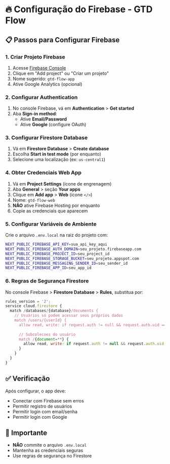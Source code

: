 # 🔥 Configuração do Firebase - GTD Flow

## 📋 Passos para Configurar Firebase

### 1. Criar Projeto Firebase
1. Acesse [Firebase Console](https://console.firebase.google.com/)
2. Clique em "Add project" ou "Criar um projeto"
3. Nome sugerido: `gtd-flow-app`
4. Ative Google Analytics (opcional)

### 2. Configurar Authentication
1. No console Firebase, vá em **Authentication** > **Get started**
2. Aba **Sign-in method**:
   - Ative **Email/Password**
   - Ative **Google** (configure OAuth)

### 3. Configurar Firestore Database
1. Vá em **Firestore Database** > **Create database**
2. Escolha **Start in test mode** (por enquanto)
3. Selecione uma localização (ex: `us-central1`)

### 4. Obter Credenciais Web App
1. Vá em **Project Settings** (ícone de engrenagem)
2. Aba **General** > seção **Your apps**
3. Clique em **Add app** > **Web** (ícone `</>`)
4. Nome: `gtd-flow-web`
5. **NÃO** ative Firebase Hosting por enquanto
6. Copie as credenciais que aparecem

### 5. Configurar Variáveis de Ambiente
Crie o arquivo `.env.local` na raiz do projeto com:

```bash
NEXT_PUBLIC_FIREBASE_API_KEY=sua_api_key_aqui
NEXT_PUBLIC_FIREBASE_AUTH_DOMAIN=seu_projeto.firebaseapp.com
NEXT_PUBLIC_FIREBASE_PROJECT_ID=seu_project_id
NEXT_PUBLIC_FIREBASE_STORAGE_BUCKET=seu_projeto.appspot.com
NEXT_PUBLIC_FIREBASE_MESSAGING_SENDER_ID=seu_sender_id
NEXT_PUBLIC_FIREBASE_APP_ID=seu_app_id
```

### 6. Regras de Segurança Firestore
No console Firebase > **Firestore Database** > **Rules**, substitua por:

```javascript
rules_version = '2';
service cloud.firestore {
  match /databases/{database}/documents {
    // Usuários só podem acessar seus próprios dados
    match /users/{userId} {
      allow read, write: if request.auth != null && request.auth.uid == userId;
      
      // Subcolecoes do usuário
      match /{document=**} {
        allow read, write: if request.auth != null && request.auth.uid == userId;
      }
    }
  }
}
```

## ✅ Verificação
Após configurar, o app deve:
- Conectar com Firebase sem erros
- Permitir registro de usuários
- Permitir login com email/senha
- Permitir login com Google

## 🚨 Importante
- **NÃO** commite o arquivo `.env.local`
- Mantenha as credenciais seguras
- Use regras de segurança no Firestore 